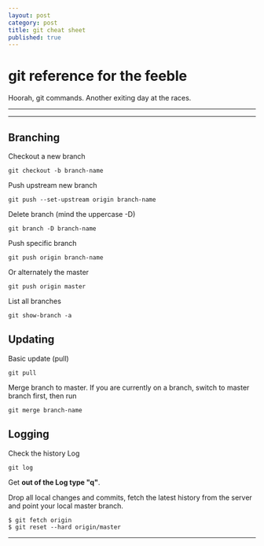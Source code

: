 ```yaml
---
layout: post
category: post
title: git cheat sheet
published: true
---
```


# git reference for the feeble

Hoorah, git commands. Another exiting day at the races.

***
<hr class="rule">

## Branching

Checkout a new branch

```
git checkout -b branch-name
```

Push upstream new branch

```
git push --set-upstream origin branch-name
```

Delete branch (mind the uppercase -D)

```
git branch -D branch-name
```

Push specific branch

```
git push origin branch-name
```

Or alternately the master

```
git push origin master
```

List all branches

```
git show-branch -a
```

## Updating

Basic update (pull)

```
git pull
```

Merge branch to master. If you are currently on a branch, switch to master branch first, then run

```
git merge branch-name
```

## Logging

Check the history Log

```
git log
```

Get **out of the Log type "q"**.

Drop all local changes and commits, fetch the latest history from the server and point your local master branch.

```
$ git fetch origin
$ git reset --hard origin/master
```

***
